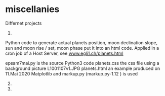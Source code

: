 # miscellanies

Differnet projects

1.

Python code to generate actual planets position, moon declination slope, sun and moon rise / set, moon phase put it into an html code. Applied in a cron job of a Host Server, see www.egli1.ch/planets.html

epsam7mai.py is the source Python3 code
planets.css the css file using a background picture L1001107v1.JPG
planets.html an example produced on 11.Mai 2020
Matplotlib and markup.py (markup.py-1.12 ) is used

2.

3.

